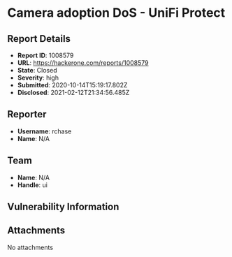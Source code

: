 # Camera adoption DoS - UniFi Protect

## Report Details
- **Report ID**: 1008579
- **URL**: https://hackerone.com/reports/1008579
- **State**: Closed
- **Severity**: high
- **Submitted**: 2020-10-14T15:19:17.802Z
- **Disclosed**: 2021-02-12T21:34:56.485Z

## Reporter
- **Username**: rchase
- **Name**: N/A

## Team
- **Name**: N/A
- **Handle**: ui

## Vulnerability Information


## Attachments
No attachments
